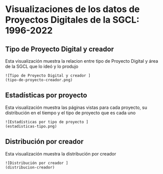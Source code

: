 # Visualizaciones de los datos de Proyectos Digitales de la SGCL: 1996-2022

## Tipo de Proyecto Digital y creador

Esta visualización muestra la relacion entre tipo de Proyecto Digital y área de la SGCL que lo ideó y lo produjo

    ![Tipo de Proyecto Digital y creador ]
    (tipo-de-proyecto-creador.png)

## Estadísticas por proyecto

Esta visualización muestra las páginas vistas para cada proyecto, su distribución en el tiempo y el tipo de proyecto que es cada uno

    ![Estadísticas por tipo de proyecto ]
    (estadisticas-tipo.png)

## Distribución por creador

Esta visualización muestra la distribución por creador

    ![Distribución por creador ]
    (distribucion-creador)